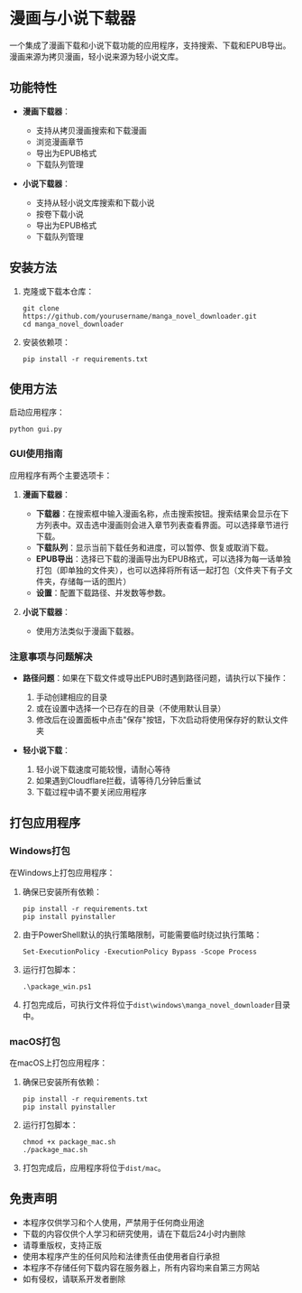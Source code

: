 # 漫画与小说下载器

一个集成了漫画下载和小说下载功能的应用程序，支持搜索、下载和EPUB导出。漫画来源为拷贝漫画，轻小说来源为轻小说文库。

## 功能特性

- **漫画下载器**：
  - 支持从拷贝漫画搜索和下载漫画
  - 浏览漫画章节
  - 导出为EPUB格式
  - 下载队列管理

- **小说下载器**：
  - 支持从轻小说文库搜索和下载小说
  - 按卷下载小说
  - 导出为EPUB格式
  - 下载队列管理

## 安装方法

1. 克隆或下载本仓库：
   ```
   git clone https://github.com/yourusername/manga_novel_downloader.git
   cd manga_novel_downloader
   ```

2. 安装依赖项：
   ```
   pip install -r requirements.txt
   ```

## 使用方法

启动应用程序：
```
python gui.py
```

### GUI使用指南

应用程序有两个主要选项卡：

1. **漫画下载器**：
   - **下载器**：在搜索框中输入漫画名称，点击搜索按钮。搜索结果会显示在下方列表中。双击选中漫画则会进入章节列表查看界面。可以选择章节进行下载。
   - **下载队列**：显示当前下载任务和进度，可以暂停、恢复或取消下载。
   - **EPUB导出**：选择已下载的漫画导出为EPUB格式，可以选择为每一话单独打包（即单独的文件夹），也可以选择将所有话一起打包（文件夹下有子文件夹，存储每一话的图片）
   - **设置**：配置下载路径、并发数等参数。

2. **小说下载器**：
   - 使用方法类似于漫画下载器。

### 注意事项与问题解决

- **路径问题**：如果在下载文件或导出EPUB时遇到路径问题，请执行以下操作：
  1. 手动创建相应的目录
  2. 或在设置中选择一个已存在的目录（不使用默认目录）
  3. 修改后在设置面板中点击"保存"按钮，下次启动将使用保存好的默认文件夹

- **轻小说下载**：
  1. 轻小说下载速度可能较慢，请耐心等待
  2. 如果遇到Cloudflare拦截，请等待几分钟后重试
  3. 下载过程中请不要关闭应用程序

## 打包应用程序

### Windows打包

在Windows上打包应用程序：

1. 确保已安装所有依赖：
   ```
   pip install -r requirements.txt
   pip install pyinstaller
   ```

2. 由于PowerShell默认的执行策略限制，可能需要临时绕过执行策略：
   ```
   Set-ExecutionPolicy -ExecutionPolicy Bypass -Scope Process
   ```

3. 运行打包脚本：
   ```
   .\package_win.ps1
   ```

4. 打包完成后，可执行文件将位于`dist\windows\manga_novel_downloader`目录中。

### macOS打包

在macOS上打包应用程序：

1. 确保已安装所有依赖：
   ```
   pip install -r requirements.txt
   pip install pyinstaller
   ```

2. 运行打包脚本：
   ```
   chmod +x package_mac.sh
   ./package_mac.sh
   ```

3. 打包完成后，应用程序将位于`dist/mac`。


## 免责声明

- 本程序仅供学习和个人使用，严禁用于任何商业用途
- 下载的内容仅供个人学习和研究使用，请在下载后24小时内删除
- 请尊重版权，支持正版
- 使用本程序产生的任何风险和法律责任由使用者自行承担
- 本程序不存储任何下载内容在服务器上，所有内容均来自第三方网站
- 如有侵权，请联系开发者删除
